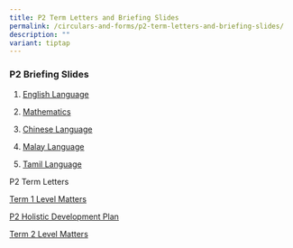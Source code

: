 ```yaml
---
title: P2 Term Letters and Briefing Slides
permalink: /circulars-and-forms/p2-term-letters-and-briefing-slides/
description: ""
variant: tiptap
---
```

<h3>P2 Briefing Slides</h3>
<ol data-tight="true" class="tight">
<li>
<p><a href="/files/2024_P2_English.pdf" rel="noopener noreferrer nofollow" target="_blank">English Language</a>
</p>
</li>
<li>
<p><a href="/files/2024_P2_Mathematics.pdf" rel="noopener noreferrer nofollow" target="_blank">Mathematics</a>
</p>
</li>
<li>
<p><a href="/files/2024_P2_Chinese.pdf" rel="noopener noreferrer nofollow" target="_blank">Chinese Language</a>
</p>
</li>
<li>
<p><a href="/files/2024_P2_Malay.pdf" rel="noopener noreferrer nofollow" target="_blank">Malay Language</a>
</p>
</li>
<li>
<p><a href="/files/2024_P2_Tamil.pdf" rel="noopener noreferrer nofollow" target="_blank">Tamil Language</a>
</p>
</li>
</ol>
<p></p>
<p>P2 Term Letters</p>
<p><a href="/files/2024_P2_Term_1_Level_Matters.pdf" rel="noopener noreferrer nofollow" target="_blank">Term 1 Level Matters</a>
</p>
<p><a href="/files/2024_P2_Holistic_Development_Plan.pdf" rel="noopener noreferrer nofollow" target="_blank">P2 Holistic Development Plan</a>
</p>
<p><a href="/files/2024_P2_Term_2_Letter.pdf" rel="noopener noreferrer nofollow" target="_blank">Term 2 Level Matters</a>
</p>